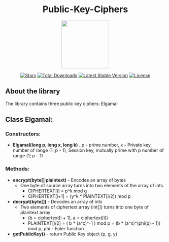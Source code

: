 <h1 align="center">Public-Key-Ciphers</h1>
<p align="center"><img src="https://i.imgur.com/ZfMSTrk.png" width=150></p>

<p align="center">
<a href="https://github.com/N1ghtF1re/Public-Key-Ciphers/stargazers"><img src="https://img.shields.io/github/stars/N1ghtF1re/Public-Key-Ciphers.svg" alt="Stars"></a>
<a href="https://github.com/N1ghtF1re/Public-Key-Ciphers/releases"><img src="https://img.shields.io/badge/downloads-4-brightgreen.svg" alt="Total Downloads"></a>
<a href="https://github.com/N1ghtF1re/Public-Key-Ciphers/releases"><img src="https://img.shields.io/github/tag/N1ghtF1re/Public-Key-Ciphers.svg" alt="Latest Stable Version"></a>
<a href="https://github.com/N1ghtF1re/Public-Key-Ciphers/blob/master/LICENSE"><img src="https://img.shields.io/github/license/N1ghtF1re/Public-Key-Ciphers.svg" alt="License"></a>
</p>
</p>

## About the library
The library contains three public key ciphers: Elgamal

## Class Elgamal: 

### Constructors: 
- **Elgamal(long p, long x, long k)** . p - prime number, x - Private key, number of range (1; p - 1), Session key, mutually prime with p number of range (1; p - 1)

### Methods: 
- **encrypt(byte[] plaintext)** - Encodes an array of bytes
  - One byte of source array turns into two elements of the array of ints.
     - CIPHERTEXT[i] = p^k mod g
     - CIPHERTEXT[i+1] = (y^k * PlAINTEXT[i/2]) mod p
- **decrypt(byte[])** - Decodes an array of ints
  - Two elements of ciphertext array (int[]) turns into one byte of plaintext array
    - (b = ciphertext[i + 1], a =  ciphertext[i])
    - PLAINTEXT[i/2] =  ( b * (a^x)^-1 ) mod p = (b * (a^x)^(phi(p) - 1)) mod p, phi - Euler function
- **getPublicKey()** - return Public Key object (p, g, y)




